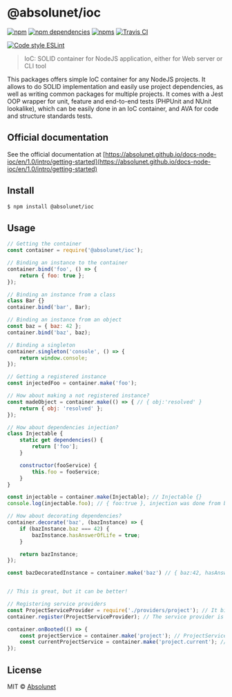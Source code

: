 # @absolunet/ioc

[![npm](https://img.shields.io/npm/v/@absolunet/ioc.svg)](https://www.npmjs.com/package/@absolunet/ioc)
[![npm dependencies](https://david-dm.org/absolunet/node-ioc/status.svg)](https://david-dm.org/absolunet/node-ioc)
[![npms](https://badges.npms.io/%40absolunet%2Fioc.svg)](https://npms.io/search?q=%40absolunet%2Fioc)
[![Travis CI](https://travis-ci.com/absolunet/node-ioc.svg?branch=master)](https://travis-ci.com/absolunet/node-ioc/builds)

[![Code style ESLint](https://img.shields.io/badge/code_style-@absolunet/node-659d32.svg)](https://github.com/absolunet/eslint-config-node)

> IoC: SOLID container for NodeJS application, either for Web server or CLI tool

This packages offers simple IoC container for any NodeJS projects. It allows to do SOLID implementation and easily use project dependencies, as well as writing common packages for multiple projects. It comes with a Jest OOP wrapper for unit, feature and end-to-end tests (PHPUnit and NUnit lookalike), which can be easily done in an IoC container, and AVA for code and structure standards tests.

## Official documentation

See the official documentation at [https://absolunet.github.io/docs-node-ioc/en/1.0/intro/getting-started](https://absolunet.github.io/docs-node-ioc/en/1.0/intro/getting-started)


## Install

```sh
$ npm install @absolunet/ioc
```


## Usage

```js
// Getting the container
const container = require('@absolunet/ioc');

// Binding an instance to the container
container.bind('foo', () => {
	return { foo: true };
});

// Binding an instance from a class
class Bar {}
container.bind('bar', Bar);

// Binding an instance from an object
const baz = { baz: 42 };
container.bind('baz', baz);

// Binding a singleton
container.singleton('console', () => {
	return window.console;
});

// Getting a registered instance
const injectedFoo = container.make('foo');

// How about making a not registered instance?
const madeObject = container.make(() => { // { obj:'resolved' }
	return { obj: 'resolved' };
});

// How about dependencies injection?
class Injectable {
	static get dependencies() {
		return ['foo'];
	}

	constructor(fooService) {
		this.foo = fooService;
	}
}

const injectable = container.make(Injectable); // Injectable {}
console.log(injectable.foo); // { foo:true }, injection was done from binding done in upper code.

// How about decorating dependencies?
container.decorate('baz', (bazInstance) => {
	if (bazInstance.baz === 42) {
		bazInstance.hasAnswerOfLife = true;
	}

	return bazInstance;
});

const bazDecoratedInstance = container.make('baz') // { baz:42, hasAnswerOfLife:true }


// This is great, but it can be better!

// Registering service providers
const ProjectServiceProvider = require('./providers/project'); // It binds 'project' and 'project.current' service
container.register(ProjectServiceProvider); // The service provider is registered

container.onBooted(() => {
	const projectService = container.make('project'); // ProjectService {}
	const currentProjectService = container.make('project.current'); // SingleProjectService {}
});
```

## License

MIT © [Absolunet](https://absolunet.com)
